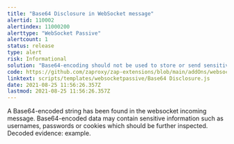 ```yaml
---
title: "Base64 Disclosure in WebSocket message"
alertid: 110002
alertindex: 11000200
alerttype: "WebSocket Passive"
alertcount: 1
status: release
type: alert
risk: Informational
solution: "Base64-encoding should not be used to store or send sensitive information."
code: https://github.com/zaproxy/zap-extensions/blob/main/addOns/websocket/src/main/zapHomeFiles/scripts/templates/websocketpassive/Base64%20Disclosure.js
linktext: scripts/templates/websocketpassive/Base64 Disclosure.js
date: 2021-08-25 11:56:26.357Z
lastmod: 2021-08-25 11:56:26.357Z
---
```

A Base64-encoded string has been found in the websocket incoming message. Base64-encoded data may contain sensitive information such as usernames, passwords or cookies which should be further inspected. Decoded evidence: example.
